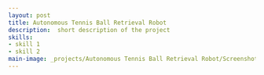 ```yaml
---
layout: post
title: Autonomous Tennis Ball Retrieval Robot
description:  short description of the project
skills: 
- skill 1
- skill 2
main-image: _projects/Autonomous Tennis Ball Retrieval Robot/Screenshot 2025-05-09 191309.png
---
```

